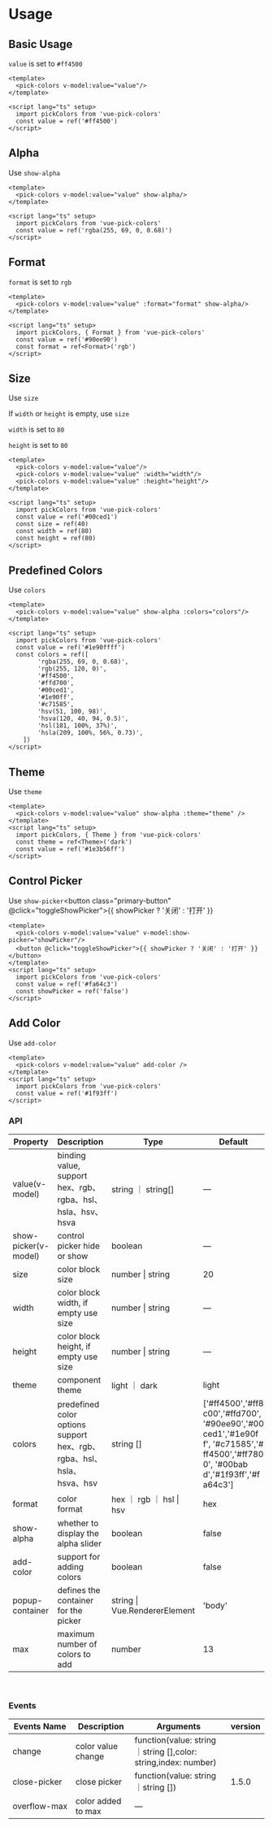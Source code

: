 <script setup>
import { ref, unref } from 'vue'
const value = ref('#ff4500')
const showAlphaValue = ref('rgba(255, 69, 0, 0.68)')
const formatValue = ref('#90ee90')
const sizeValue = ref('#00ced1')
const colorsValue = ref('#1e90ffff')
const themeValue = ref('#1e3b56ff')
const showPickerValue = ref('#fa64c3')
const addColorValue = ref('#1f93ff')
const colors = ref([
    'rgba(255, 69, 0, 0.68)',
    'rgb(255, 120, 0)',
    '#ff4500',
    '#ffd700',
    '#00ced1',
    '#1e90ff',
    '#c71585',
    'hsv(51, 100, 98)',
    'hsva(120, 40, 94, 0.5)',
    'hsl(181, 100%, 37%)',
    'hsla(209, 100%, 56%, 0.73)',
  ])
  const format = ref('rgb')
  const size = ref(40)
  const width = ref(80)
  const height = ref(80)
  const theme = ref('dark')
  const showPicker = ref(false)
  const toggleShowPicker = () => {
    showPicker.value = !unref(showPicker)
  }
</script>

# Usage

## Basic Usage
`value` is set to `#ff4500` <pick-colors v-model:value="value"/>

```vue
<template>
  <pick-colors v-model:value="value"/>
</template>

<script lang="ts" setup>
  import pickColors from 'vue-pick-colors'
  const value = ref('#ff4500')
</script>
```


## Alpha
Use `show-alpha` <pick-colors v-model:value="showAlphaValue" show-alpha/>

```vue
<template>
  <pick-colors v-model:value="value" show-alpha/>
</template>

<script lang="ts" setup>
  import pickColors from 'vue-pick-colors'
  const value = ref('rgba(255, 69, 0, 0.68)')
</script>
```

## Format

`format` is set to `rgb` <pick-colors v-model:value="formatValue" :format="format" show-alpha/>

```vue
<template>
  <pick-colors v-model:value="value" :format="format" show-alpha/>
</template>

<script lang="ts" setup>
  import pickColors, { Format } from 'vue-pick-colors'
  const value = ref('#90ee90')
  const format = ref<Format>('rgb')
</script>
```

## Size
Use `size` <pick-colors v-model:value="sizeValue" :size="size"/>

If `width` or `height` is empty, use `size`

`width` is set to `80`  <pick-colors v-model:value="sizeValue" :width="width"/>

`height` is set to `80` <pick-colors v-model:value="sizeValue" :height="height"/>

```vue
<template>
  <pick-colors v-model:value="value"/>
  <pick-colors v-model:value="value" :width="width"/>
  <pick-colors v-model:value="value" :height="height"/>
</template>

<script lang="ts" setup>
  import pickColors from 'vue-pick-colors'
  const value = ref('#00ced1')
  const size = ref(40)
  const width = ref(80)
  const height = ref(80)
</script>
```

## Predefined Colors

Use `colors` <pick-colors v-model:value="colorsValue" show-alpha :colors="colors"/>
```vue
<template>
  <pick-colors v-model:value="value" show-alpha :colors="colors"/>
</template>

<script lang="ts" setup>
  import pickColors from 'vue-pick-colors'
  const value = ref('#1e90ffff')
  const colors = ref([
        'rgba(255, 69, 0, 0.68)',
        'rgb(255, 120, 0)',
        '#ff4500',
        '#ffd700',
        '#00ced1',
        '#1e90ff',
        '#c71585',
        'hsv(51, 100, 98)',
        'hsva(120, 40, 94, 0.5)',
        'hsl(181, 100%, 37%)',
        'hsla(209, 100%, 56%, 0.73)',
    ])
</script>
```

## Theme
Use `theme`  <pick-colors v-model:value="themeValue" show-alpha theme="dark" />
```vue
<template>
  <pick-colors v-model:value="value" show-alpha :theme="theme" />
</template>
<script lang="ts" setup>
  import pickColors, { Theme } from 'vue-pick-colors'
  const theme = ref<Theme>('dark')
  const value = ref('#1e3b56ff')
</script>
```

## Control Picker
Use `show-picker`<pick-colors v-model:value="value" v-model:show-picker="showPicker"/><button class="primary-button"  @click="toggleShowPicker">{{ showPicker ? '关闭' : '打开' }}</button>

```vue
<template>
  <pick-colors v-model:value="value" v-model:show-picker="showPicker"/>
  <button @click="toggleShowPicker">{{ showPicker ? '关闭' : '打开' }}</button>
</template>
<script lang="ts" setup>
  import pickColors from 'vue-pick-colors'
  const value = ref('#fa64c3')
  const showPicker = ref('false')
</script>
```


## Add Color
Use `add-color`  <pick-colors v-model:value="addColorValue" add-color />
```vue
<template>
  <pick-colors v-model:value="value" add-color />
</template>
<script lang="ts" setup>
  import pickColors from 'vue-pick-colors'
  const value = ref('#1f93ff')
</script>
```


### API
| Property             | Description                                                  | Type                          | Default                                                      | version |
| -------------------- | ------------------------------------------------------------ | ----------------------------- | ------------------------------------------------------------ | ------- |
| value(v-model)       | binding value, support hex、rgb、rgba、hsl、hsla、hsv、hsva  | string ｜ string[]            | —                                                            |         |
| show-picker(v-model) | control picker hide or show                                  | boolean                       | —                                                            | 1.5.0   |
| size                 | color block size                                             | number \| string              | 20                                                           |         |
| width                | color block width, if empty use size                         | number \| string              | —                                                            | 1.5.0   |
| height               | color block height, if empty use size                        | number \| string              | —                                                            | 1.5.0   |
| theme                | component theme                                              | light ｜ dark                 | light                                                        |         |
| colors               | predefined color options support hex、rgb、rgba、hsl、hsla、hsva、hsv | string []                     | <div  style="word-break: break-all;width: 120px;">['#ff4500','#ff8c00','#ffd700', '#90ee90','#00ced1','#1e90ff', '#c71585','#ff4500','#ff7800', '#00babd','#1f93ff','#fa64c3']</div> |         |
| format               | color format                                                 | hex ｜ rgb ｜ hsl \| hsv      | hex                                                          |         |
| show-alpha           | whether to display the alpha slider                          | boolean                       | false                                                        |         |
| add-color            | support for adding colors                                    | boolean                       | false                                                        |         |
| popup-container      | defines the container for the picker                         | string \| Vue.RendererElement | 'body'                                                       | 1.5.0   |
| max                  | maximum number of colors to add                              | number                        | 13                                                           |         |

<br/>

### Events

| Events Name  | Description        | Arguments                                                    | version |
| ------------ | ------------------ | ------------------------------------------------------------ | ------- |
| change       | color value change | function(value: string｜string [],color: string,index: number) |         |
| close-picker  | close picker       | function(value: string｜string [])                           | 1.5.0   |
| <div style="white-space: nowrap;">overflow-max</div> | color added to max | —                                                            |         |
